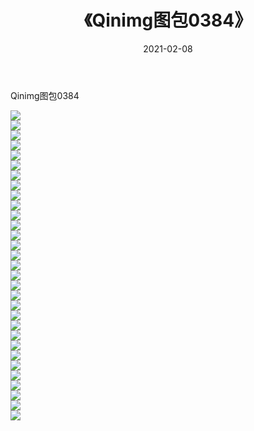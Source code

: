 ﻿---
layout: post
title:  《Qinimg图包0384》
date:   2021-02-08
img: http://imgx.orgx.ga/Qinimg图包/Qinimg图包0384/000.jpg
categories: [美女, 清纯, 唯美]
---

Qinimg图包0384

 ![](http://imgx.orgx.ga/Qinimg图包/Qinimg图包0384/001.jpg) <br>![](http://imgx.orgx.ga/Qinimg图包/Qinimg图包0384/002.jpg) <br>![](http://imgx.orgx.ga/Qinimg图包/Qinimg图包0384/003.jpg) <br>![](http://imgx.orgx.ga/Qinimg图包/Qinimg图包0384/004.jpg) <br>![](http://imgx.orgx.ga/Qinimg图包/Qinimg图包0384/005.jpg) <br>![](http://imgx.orgx.ga/Qinimg图包/Qinimg图包0384/006.jpg) <br>![](http://imgx.orgx.ga/Qinimg图包/Qinimg图包0384/007.jpg) <br>![](http://imgx.orgx.ga/Qinimg图包/Qinimg图包0384/008.jpg) <br>![](http://imgx.orgx.ga/Qinimg图包/Qinimg图包0384/009.jpg) <br>![](http://imgx.orgx.ga/Qinimg图包/Qinimg图包0384/010.jpg) <br>![](http://imgx.orgx.ga/Qinimg图包/Qinimg图包0384/011.jpg) <br>![](http://imgx.orgx.ga/Qinimg图包/Qinimg图包0384/012.jpg) <br>![](http://imgx.orgx.ga/Qinimg图包/Qinimg图包0384/013.jpg) <br>![](http://imgx.orgx.ga/Qinimg图包/Qinimg图包0384/014.jpg) <br>![](http://imgx.orgx.ga/Qinimg图包/Qinimg图包0384/015.jpg) <br>![](http://imgx.orgx.ga/Qinimg图包/Qinimg图包0384/016.jpg) <br>![](http://imgx.orgx.ga/Qinimg图包/Qinimg图包0384/017.jpg) <br>![](http://imgx.orgx.ga/Qinimg图包/Qinimg图包0384/018.jpg) <br>![](http://imgx.orgx.ga/Qinimg图包/Qinimg图包0384/019.jpg) <br>![](http://imgx.orgx.ga/Qinimg图包/Qinimg图包0384/020.jpg) <br>![](http://imgx.orgx.ga/Qinimg图包/Qinimg图包0384/021.jpg) <br>![](http://imgx.orgx.ga/Qinimg图包/Qinimg图包0384/022.jpg) <br>![](http://imgx.orgx.ga/Qinimg图包/Qinimg图包0384/023.jpg) <br>![](http://imgx.orgx.ga/Qinimg图包/Qinimg图包0384/024.jpg) <br>![](http://imgx.orgx.ga/Qinimg图包/Qinimg图包0384/025.jpg) <br>![](http://imgx.orgx.ga/Qinimg图包/Qinimg图包0384/026.jpg) <br>![](http://imgx.orgx.ga/Qinimg图包/Qinimg图包0384/027.jpg) <br>![](http://imgx.orgx.ga/Qinimg图包/Qinimg图包0384/028.jpg) <br>![](http://imgx.orgx.ga/Qinimg图包/Qinimg图包0384/029.jpg) <br>![](http://imgx.orgx.ga/Qinimg图包/Qinimg图包0384/030.jpg) <br>![](http://imgx.orgx.ga/Qinimg图包/Qinimg图包0384/031.jpg) <br>